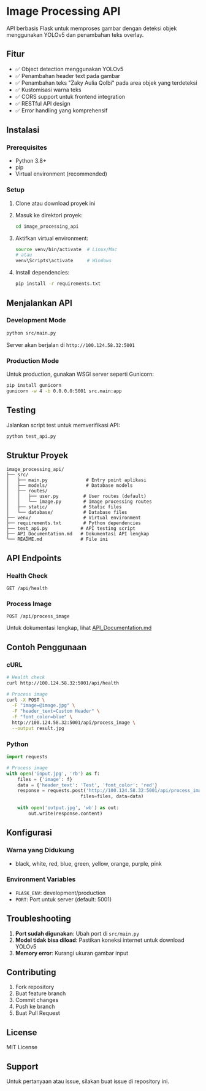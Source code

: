 # Image Processing API

API berbasis Flask untuk memproses gambar dengan deteksi objek menggunakan YOLOv5 dan penambahan teks overlay.

## Fitur

- ✅ Object detection menggunakan YOLOv5
- ✅ Penambahan header text pada gambar
- ✅ Penambahan teks "Zaky Aulia Qolbi" pada area objek yang terdeteksi
- ✅ Kustomisasi warna teks
- ✅ CORS support untuk frontend integration
- ✅ RESTful API design
- ✅ Error handling yang komprehensif

## Instalasi

### Prerequisites

- Python 3.8+
- pip
- Virtual environment (recommended)

### Setup

1. Clone atau download proyek ini
2. Masuk ke direktori proyek:
   ```bash
   cd image_processing_api
   ```

3. Aktifkan virtual environment:
   ```bash
   source venv/bin/activate  # Linux/Mac
   # atau
   venv\Scripts\activate     # Windows
   ```

4. Install dependencies:
   ```bash
   pip install -r requirements.txt
   ```

## Menjalankan API

### Development Mode

```bash
python src/main.py
```

Server akan berjalan di `http://100.124.58.32:5001`

### Production Mode

Untuk production, gunakan WSGI server seperti Gunicorn:

```bash
pip install gunicorn
gunicorn -w 4 -b 0.0.0.0:5001 src.main:app
```

## Testing

Jalankan script test untuk memverifikasi API:

```bash
python test_api.py
```

## Struktur Proyek

```
image_processing_api/
├── src/
│   ├── main.py              # Entry point aplikasi
│   ├── models/              # Database models
│   ├── routes/
│   │   ├── user.py         # User routes (default)
│   │   └── image.py        # Image processing routes
│   ├── static/             # Static files
│   └── database/           # Database files
├── venv/                   # Virtual environment
├── requirements.txt        # Python dependencies
├── test_api.py            # API testing script
├── API_Documentation.md   # Dokumentasi API lengkap
└── README.md              # File ini
```

## API Endpoints

### Health Check
```
GET /api/health
```

### Process Image
```
POST /api/process_image
```

Untuk dokumentasi lengkap, lihat [API_Documentation.md](API_Documentation.md)

## Contoh Penggunaan

### cURL
```bash
# Health check
curl http://100.124.58.32:5001/api/health

# Process image
curl -X POST \
  -F "image=@image.jpg" \
  -F "header_text=Custom Header" \
  -F "font_color=blue" \
  http://100.124.58.32:5001/api/process_image \
  --output result.jpg
```

### Python
```python
import requests

# Process image
with open('input.jpg', 'rb') as f:
    files = {'image': f}
    data = {'header_text': 'Test', 'font_color': 'red'}
    response = requests.post('http://100.124.58.32:5001/api/process_image', 
                           files=files, data=data)
    
    with open('output.jpg', 'wb') as out:
        out.write(response.content)
```

## Konfigurasi

### Warna yang Didukung
- black, white, red, blue, green, yellow, orange, purple, pink

### Environment Variables
- `FLASK_ENV`: development/production
- `PORT`: Port untuk server (default: 5001)

## Troubleshooting

1. **Port sudah digunakan**: Ubah port di `src/main.py`
2. **Model tidak bisa diload**: Pastikan koneksi internet untuk download YOLOv5
3. **Memory error**: Kurangi ukuran gambar input

## Contributing

1. Fork repository
2. Buat feature branch
3. Commit changes
4. Push ke branch
5. Buat Pull Request

## License

MIT License

## Support

Untuk pertanyaan atau issue, silakan buat issue di repository ini.

